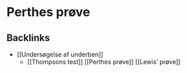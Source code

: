 # Perthes prøve

## Backlinks
* [[Undersøgelse af underben]]
	* [[Thompsons test]]
[[Perthes prøve]]
[[Lewis’ prøve]]

<!-- {BearID:C04605B9-0681-4E26-B19A-C07BBF2E7777-21842-00003D9B0036FE1F} -->
